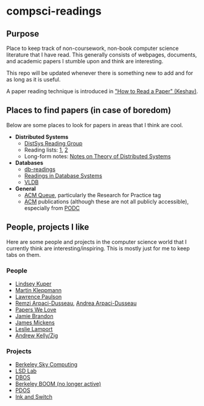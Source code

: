 # compsci-readings
## Purpose
Place to keep track of non-coursework, non-book computer science literature that
I have read. This generally consists of webpages, documents, and academic papers 
I stumble upon and think are interesting.

This repo will be updated whenever there is something new to add and for as long 
as it is useful.

A paper reading technique is introduced in 
["How to Read a Paper" (Keshav)](http://web.stanford.edu/class/cs245/readings/how-to-read-a-paper.pdf).

## Places to find papers (in case of boredom)
Below are some places to look for papers in areas that I think are cool. 

- **Distributed Systems**
    - [DistSys Reading Group](http://charap.co/category/reading-group/)
    - Reading lists: [1](http://dancres.github.io/Pages/), [2](https://christophermeiklejohn.com/distributed/systems/2013/07/12/readings-in-distributed-systems.html)
    - Long-form notes: [Notes on Theory of Distributed Systems](http://cs-www.cs.yale.edu/homes/aspnes/classes/465/notes.pdf)
- **Databases**
    - [db-readings](https://github.com/rxin/db-readings)
    - [Readings in Database Systems](http://www.redbook.io/)
    - [VLDB](http://vldb.org/pvldb)
- **General**
    - [ACM Queue](https://queue.acm.org/), particularly the Research for Practice tag
    - [ACM](https://dl.acm.org/) publications (although these are not all publicly 
accessible), especially from [PODC](https://www.podc.org/)

## People, projects I like
Here are some people and projects in the computer science world that I currently 
think are interesting/inspiring. This is mostly just for me to keep tabs on them.
### People
- [Lindsey Kuper](https://users.soe.ucsc.edu/~lkuper/)
- [Martin Kleppmann](https://martin.kleppmann.com/)
- [Lawrence Paulson](https://www.cl.cam.ac.uk/~lp15/)
- [Remzi Arpaci-Dusseau](https://pages.cs.wisc.edu/~remzi/), [Andrea Arpaci-Dusseau](https://pages.cs.wisc.edu/~dusseau/)
- [Papers We Love](https://pwlconf.org/)
- [Jamie Brandon](https://www.scattered-thoughts.net/)
- [James Mickens](https://mickens.seas.harvard.edu/)
- [Leslie Lamport](https://lamport.azurewebsites.net/)
- [Andrew Kelly/Zig](https://ziglang.org/)

### Projects
- [Berkeley Sky Computing](https://sky.cs.berkeley.edu/publications/)
- [LSD Lab](https://lsd.ucsc.edu/)
- [DBOS](https://dbos-project.github.io/)
- [Berkeley BOOM (no longer active)](http://boom.cs.berkeley.edu/)
- [PDOS](https://pdos.csail.mit.edu/)
- [Ink and Switch](https://www.inkandswitch.com/)
